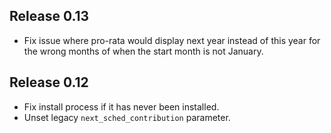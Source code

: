 ## Release 0.13
* Fix issue where pro-rata would display next year instead of this year for the wrong months of when the start month is not January.

## Release 0.12
* Fix install process if it has never been installed.
* Unset legacy `next_sched_contribution` parameter.
